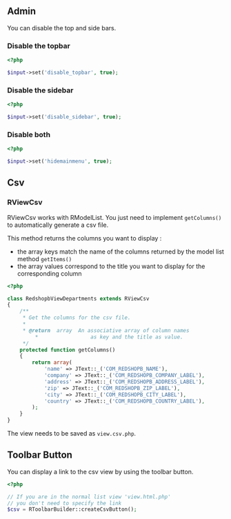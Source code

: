 ## Admin

You can disable the top and side bars.

### Disable the topbar

```php
<?php

$input->set('disable_topbar', true);
```

### Disable the sidebar

```php
<?php

$input->set('disable_sidebar', true);
```

### Disable both

```php
<?php

$input->set('hidemainmenu', true);
```

## Csv
<span id=csv></span>

### RViewCsv

RViewCsv works with RModelList. 
You just need to implement `getColumns()` to automatically generate a csv file.

This method returns the columns you want to display :

- the array keys match the name of the columns returned by the model list method `getItems()`
- the array values correspond to the title you want to display for the corresponding column

```php
<?php

class RedshopbViewDepartments extends RViewCsv
{
	/**
	 * Get the columns for the csv file.
	 *
	 * @return  array  An associative array of column names 
         *                 as key and the title as value.
	 */
	protected function getColumns()
	{
		return array(
			'name' => JText::_('COM_REDSHOPB_NAME'),
			'company' => JText::_('COM_REDSHOPB_COMPANY_LABEL'),
			'address' => JText::_('COM_REDSHOPB_ADDRESS_LABEL'),
			'zip' => JText::_('COM_REDSHOPB_ZIP_LABEL'),
			'city' => JText::_('COM_REDSHOPB_CITY_LABEL'),
			'country' => JText::_('COM_REDSHOPB_COUNTRY_LABEL'),
		);
	}
}
```

The view needs to be saved as `view.csv.php`.

## Toolbar Button

You can display a link to the csv view by using the toolbar button.

```php
<?php

// If you are in the normal list view 'view.html.php' 
// you don't need to specify the link
$csv = RToolbarBuilder::createCsvButton();
```

